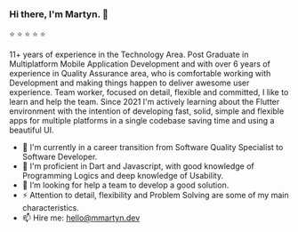 ### Hi there, I'm Martyn. 👋

<!--
**mmartyndev/mmartyndev** is a ✨ _special_ ✨ repository because its `README.md` (this file) appears on your GitHub profile.

Here are some ideas to get you started:

- 🔭 I’m currently working on ...
- 🌱 I’m currently learning ...
- 👯 I’m looking to collaborate on ...
- 🤔 I’m looking for help with ...
- 💬 Ask me about ...
- 📫 How to reach me: ...
- 😄 Pronouns: ...
- ⚡ Fun fact: ...
-->


:star: :star: :star: :star: :star:

11+ years of experience in the Technology Area. Post Graduate in Multiplatform Mobile Application Development and with over 6 years of experience in Quality Assurance area, who is comfortable working with Development and making things happen to deliver awesome user experience. Team worker, focused on detail, flexible and committed, I like to learn and help the team. Since 2021 I'm actively learning about the Flutter environment with the intention of developing fast, solid, simple and flexible apps for multiple platforms in a single codebase saving time and using a beautiful UI.

- 🔭 I'm currently in a career transition from Software Quality Specialist to Software Developer.
- 🌱 I'm proficient in Dart and Javascript, with good knowledge of Programming Logics and deep knowledge of Usability.
- 🤔 I’m looking for help a team to develop a good solution.
- ⚡ Attention to detail, flexibility and Problem Solving are some of my main characteristics.
- 📫 Hire me: [hello@mmartyn.dev](mailto:hello@mmartyn.dev)

